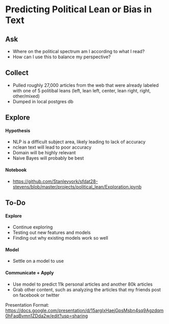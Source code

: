 # Predicting Political Lean or Bias in Text

## Ask
- Where on the political spectrum am I according to what I read?
- How can I use this to balance my perspective?

## Collect
- Pulled roughly 27,000 articles from the web that were already labeled with one of 5 politibal leans (left, lean left, center, lean right, right, other/mixed)
- Dumped in local postgres db

## Explore
#### Hypothesis
- NLP is a difficult subject area, likely leading to lack of accuracy
- nclean text will lead to poor accuracy
- Domain will be highly relevant
- Naive Bayes will probably be best

#### Notebook
- https://github.com/Stanleyyork/sfdat28-stevens/blob/master/projects/political_lean/Exploration.ipynb

## To-Do
#### Explore
- Continue exploring
- Testing out new features and models
- Finding out why existing models work so well

#### Model
- Settle on a model to use

#### Communicate + Apply
- Use model to predict 11k personal articles and another 80k articles
- Grab other content, such as analyzing the articles that my friends post on facebook or twitter


Presentation Format: https://docs.google.com/presentation/d/15arglxHaejGpsMsbn4sq9Agzdqm0hFaqBvmn1ZDda2w/edit?usp=sharing
